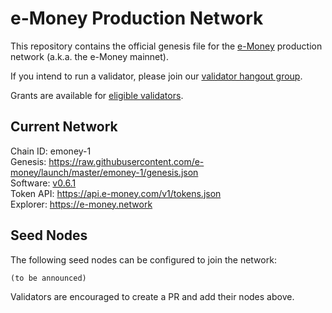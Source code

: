 # e-Money Production Network

This repository contains the official genesis file for the [e-Money](https://e-money.com) production network (a.k.a. the e-Money mainnet).

If you intend to run a validator, please join our [validator hangout group](https://t.me/joinchat/HBB5elfpWv8rADBFhhjbtg).

Grants are available for [eligible validators](https://github.com/e-money/grants/).

## Current Network

Chain ID: emoney-1  
Genesis:  https://raw.githubusercontent.com/e-money/launch/master/emoney-1/genesis.json  
Software: [v0.6.1](https://github.com/e-money/em-ledger/releases/tag/v0.6.1)  
Token API: https://api.e-money.com/v1/tokens.json  
Explorer: https://e-money.network  

## Seed Nodes

The following seed nodes can be configured to join the network:

```
(to be announced)  
```

Validators are encouraged to create a PR and add their nodes above.